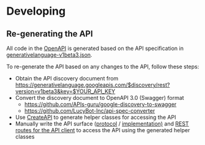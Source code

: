# Developing

## Re-generating the API
All code in the [OpenAPI](../Sources/OpenAPI) is generated based on the API specification in [generativelanguage-v1beta3.json](../Sources/generativelanguage-v1beta3.json).

To re-generate the API based on any changes to the API, follow these steps:

* Obtain the API discovery document from https://generativelanguage.googleapis.com/$discovery/rest?version=v1beta3&key=$YOUR_API_KEY
* Convert the discovery document to OpenAPI 3.0 (Swagger) format
    * https://github.com/APIs-guru/google-discovery-to-swagger
    * https://github.com/LucyBot-Inc/api-spec-converter
* Use [CreateAPI](https://github.com/CreateAPI/CreateAPI) to generate helper classes for accessing the API
* Manually write the API surface ([protocol](../Sources/GoogleGenerativeAI/GenerativeLanguageProtocol.swift) / [implementation)](../Sources/GoogleGenerativeAI/GenerativeLanguage.swift) and [REST routes for the API client](../Sources/GoogleGenerativeAI/Endpoints.swift) to access the API using the generated helper classes
